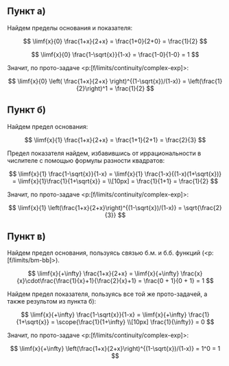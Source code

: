 ## Пункт а)

Найдем пределы основания и показателя:

$$ \limf{x}{0} \frac{1+x}{2+x} = \frac{1+0}{2+0} = \frac{1}{2} $$

$$ \limf{x}{0} \frac{1-\sqrt{x}}{1-x} = \frac{1-0}{1-0} = 1 $$

Значит, по прото-задаче <p:[f/limits/continuity/complex-exp]>:

$$ \limf{x}{0} \left( \frac{1+x}{2+x} \right)^{(1-\sqrt{x})/(1-x)} = \left(\frac{1}{2}\right)^1 = \frac{1}{2} $$

## Пункт б)

Найдем предел основания:

$$ \limf{x}{1} \frac{1+x}{2+x} = \frac{1+1}{2+1} = \frac{2}{3} $$

Предел показателя найдем, избавившись от иррациональности в числителе с помощью формулы разности квадратов:

$$ \limf{x}{1} \frac{1-\sqrt{x}}{1-x} = \limf{x}{1} \frac{1-x}{(1-x)(1+\sqrt{x})} = \limf{x}{1}\frac{1}{1+\sqrt{x}} = \\[10px] = \frac{1}{1+1} = \frac{1}{2} $$

Значит, по прото-задаче <p:[f/limits/continuity/complex-exp]>:

$$ \limf{x}{1} \left(\frac{1+x}{2+x}\right)^{(1-\sqrt{x})/(1-x)} = \sqrt{\frac{2}{3}} $$

## Пункт в)

Найдем предел основания, пользуясь связью б.м. и б.б. функций (<p:[f/limits/bm-bb]>).

$$ \limf{x}{+\infty} \frac{1+x}{2+x} = \limf{x}{+\infty} \frac{x}{x}\cdot\frac{\frac{1}{x}+1}{\frac{2}{x}+1} = \frac{0 + 1}{0 + 1} = 1 $$

Найдем предел показателя, пользуясь все той же прото-задачей, а также результом из пункта б):

$$ \limf{x}{+\infty} \frac{1-\sqrt{x}}{1-x} = \limf{x}{+\infty} \frac{1}{1+\sqrt{x}} = \scope{\frac{1}{1+\infty} \\[10px] \frac{1}{\infty}} = 0 $$

Значит, по прото-задаче <p:[f/limits/continuity/complex-exp]>:

$$ \limf{x}{+\infty} \left(\frac{1+x}{2+x}\right)^{(1-\sqrt{x})/(1-x)} = 1^0 = 1 $$